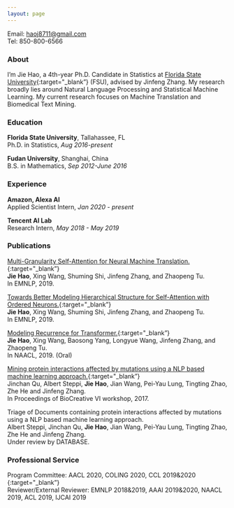 ```yaml
---
layout: page
---
```

Email: haoj8711@gmail.com                     
Tel: 850-800-6566  

### About
I’m Jie Hao, a 4th-year Ph.D. Candidate in Statistics at [Florida State University](https://www.fsu.edu){:target="_blank”} (FSU), advised by Jinfeng Zhang. My research broadly lies around Natural Language Processing and Statistical Machine Learning. My current research focuses on Machine Translation and Biomedical Text Mining.

### Education

**Florida State University**, Tallahassee, FL  
Ph.D. in Statistics, *Aug 2016-present*

**Fudan University**, Shanghai, China  
B.S. in Mathematics, *Sep 2012-June 2016*

### Experience

**Amazon, Alexa AI**  
Applied Scientist Intern, *Jan 2020 - present*

**Tencent AI Lab**  
Research Intern, *May 2018 - May 2019*

### Publications

[Multi-Granularity Self-Attention for Neural Machine Translation.](https://arxiv.org/pdf/1909.02222.pdf){:target="_blank”}    
**Jie Hao**, Xing Wang, Shuming Shi, Jinfeng Zhang, and Zhaopeng Tu.  
In EMNLP, 2019. 

[Towards Better Modeling Hierarchical Structure for Self-Attention with Ordered Neurons.](https://arxiv.org/pdf/1909.01562.pdf){:target="_blank”}      
**Jie Hao**, Xing Wang, Shuming Shi, Jinfeng Zhang, and Zhaopeng Tu.  
In EMNLP, 2019.

[Modeling Recurrence for Transformer.](https://arxiv.org/pdf/1904.03092.pdf){:target="_blank”}          
**Jie Hao**, Xing Wang, Baosong Yang, Longyue Wang, Jinfeng Zhang, and Zhaopeng Tu.  
In NAACL,  2019. (Oral)

[Mining protein interactions affected by mutations using a NLP based machine learning approach.](https://pdfs.semanticscholar.org/0518/dd5b4725f4f997f29aca862d7c5f9ff0e929.pdf?_ga=2.199741606.903625184.1569340439-1421537793.1569340439){:target="_blank”}      
Jinchan Qu, Albert Steppi, **Jie Hao**, Jian Wang, Pei-Yau Lung, Tingting Zhao, Zhe He and Jinfeng Zhang.  
In Proceedings of BioCreative VI workshop, 2017.

Triage of Documents containing protein interactions affected by mutations using a NLP based machine learning
approach.    
Albert Steppi, Jinchan Qu, **Jie Hao**, Jian Wang, Pei-Yau Lung, Tingting Zhao, Zhe He and Jinfeng Zhang.  
Under review by DATABASE.

### Professional Service

Program Committee: AACL 2020, COLING 2020, CCL 2019&2020 {:target="_blank”}      
Reviewer/External Reviewer: EMNLP 2018&2019, AAAI 2019&2020, NAACL 2019, ACL 2019, IJCAI 2019 


